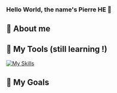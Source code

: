 ### Hello World, the name's Pierre HE 👋

🤺 About me
-----

🧰 My Tools (still learning !)
-----
[![My Skills](https://skillicons.dev/icons?i=java,html,css,js,nodejs,cs,dotnet,react,vue,angular,docker,git,fig&theme=dark)](https://skillicons.dev)


📝 My Goals
-----




<!--
**Pierre-He/Pierre-He** is a ✨ _special_ ✨ repository because its `README.md` (this file) appears on your GitHub profile.

Here are some ideas to get you started:

- 🔭 I’m currently working on ...
- 🌱 I’m currently learning ...
- 👯 I’m looking to collaborate on ...
- 🤔 I’m looking for help with ...
- 💬 Ask me about ...
- 📫 How to reach me: ...
- 😄 Pronouns: ...
- ⚡ Fun fact: ...
-->
